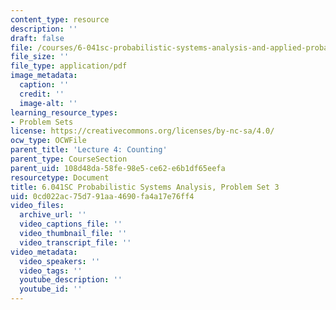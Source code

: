 ```yaml
---
content_type: resource
description: ''
draft: false
file: /courses/6-041sc-probabilistic-systems-analysis-and-applied-probability-fall-2013/0cd022ac75d791aa4690fa4a17e76ff4_MIT6_041SCF13_assn03.pdf
file_size: ''
file_type: application/pdf
image_metadata:
  caption: ''
  credit: ''
  image-alt: ''
learning_resource_types:
- Problem Sets
license: https://creativecommons.org/licenses/by-nc-sa/4.0/
ocw_type: OCWFile
parent_title: 'Lecture 4: Counting'
parent_type: CourseSection
parent_uid: 108d48da-58fe-98e5-ce62-e6b1df65eefa
resourcetype: Document
title: 6.041SC Probabilistic Systems Analysis, Problem Set 3
uid: 0cd022ac-75d7-91aa-4690-fa4a17e76ff4
video_files:
  archive_url: ''
  video_captions_file: ''
  video_thumbnail_file: ''
  video_transcript_file: ''
video_metadata:
  video_speakers: ''
  video_tags: ''
  youtube_description: ''
  youtube_id: ''
---
```

